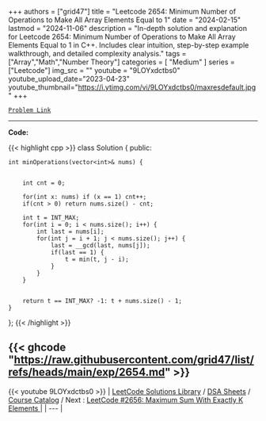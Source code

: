 
+++
authors = ["grid47"]
title = "Leetcode 2654: Minimum Number of Operations to Make All Array Elements Equal to 1"
date = "2024-02-15"
lastmod = "2024-11-06"
description = "In-depth solution and explanation for Leetcode 2654: Minimum Number of Operations to Make All Array Elements Equal to 1 in C++. Includes clear intuition, step-by-step example walkthrough, and detailed complexity analysis."
tags = ["Array","Math","Number Theory"]
categories = [
    "Medium"
]
series = ["Leetcode"]
img_src = ""
youtube = "9LOYxdctbs0"
youtube_upload_date="2023-04-23"
youtube_thumbnail="https://i.ytimg.com/vi/9LOYxdctbs0/maxresdefault.jpg"
+++



[`Problem Link`](https://leetcode.com/problems/minimum-number-of-operations-to-make-all-array-elements-equal-to-1/description/)

---
**Code:**

{{< highlight cpp >}}
class Solution {
public:
    
    int minOperations(vector<int>& nums) {


        int cnt = 0;
        
        for(int x: nums) if (x == 1) cnt++;
        if(cnt > 0) return nums.size() - cnt;
        
        int t = INT_MAX;
        for(int i = 0; i < nums.size(); i++) {
            int last = nums[i];
            for(int j = i + 1; j < nums.size(); j++) {
                last = __gcd(last, nums[j]);
                if(last == 1) {
                    t = min(t, j - i);
                }
            }
        }
        
        
        return t == INT_MAX? -1: t + nums.size() - 1;
    }
};
{{< /highlight >}}

{{< ghcode "https://raw.githubusercontent.com/grid47/list/refs/heads/main/exp/2654.md" >}}
---
{{< youtube 9LOYxdctbs0 >}}
| [LeetCode Solutions Library](https://grid47.xyz/leetcode/) / [DSA Sheets](https://grid47.xyz/sheets/) / [Course Catalog](https://grid47.xyz/courses/) / Next : [LeetCode #2656: Maximum Sum With Exactly K Elements ](https://grid47.xyz/leetcode/solution-2656-maximum-sum-with-exactly-k-elements/) |
| --- |
